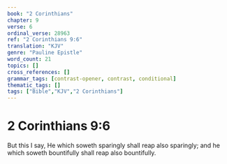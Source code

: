 ```yaml
---
book: "2 Corinthians"
chapter: 9
verse: 6
ordinal_verse: 28963
ref: "2 Corinthians 9:6"
translation: "KJV"
genre: "Pauline Epistle"
word_count: 21
topics: []
cross_references: []
grammar_tags: [contrast-opener, contrast, conditional]
thematic_tags: []
tags: ["Bible","KJV","2 Corinthians"]
---
```


# 2 Corinthians 9:6

But this I say, He which soweth sparingly shall reap also sparingly; and he which soweth bountifully shall reap also bountifully.
